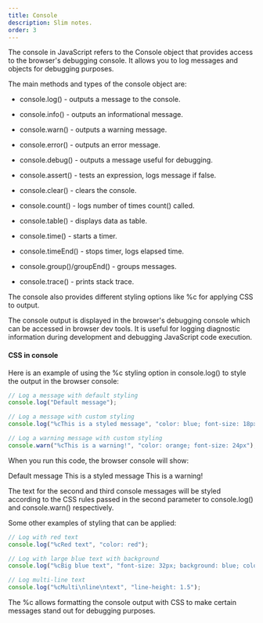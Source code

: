 ```yaml
---
title: Console
description: Slim notes.
order: 3
---
```


The console in JavaScript refers to the Console object that provides access to the browser's debugging console. It allows you to log messages and objects for debugging purposes.

The main methods and types of the console object are:

- console.log() - outputs a message to the console.

- console.info() - outputs an informational message.

- console.warn() - outputs a warning message.

- console.error() - outputs an error message. 

- console.debug() - outputs a message useful for debugging.

- console.assert() - tests an expression, logs message if false.

- console.clear() - clears the console.

- console.count() - logs number of times count() called.

- console.table() - displays data as table.

- console.time() - starts a timer.

- console.timeEnd() - stops timer, logs elapsed time.

- console.group()/groupEnd() - groups messages.

- console.trace() - prints stack trace.

The console also provides different styling options like %c for applying CSS to output.

The console output is displayed in the browser's debugging console which can be accessed in browser dev tools. It is useful for logging diagnostic information during development and debugging JavaScript code execution.

#### CSS in console

Here is an example of using the %c styling option in console.log() to style the output in the browser console:

```js
// Log a message with default styling
console.log("Default message"); 

// Log a message with custom styling
console.log("%cThis is a styled message", "color: blue; font-size: 18px; font-weight: bold");

// Log a warning message with custom styling
console.warn("%cThis is a warning!", "color: orange; font-size: 24px");
```

When you run this code, the browser console will show:

Default message 
This is a styled message
This is a warning!

The text for the second and third console messages will be styled according to the CSS rules passed in the second parameter to console.log() and console.warn() respectively.

Some other examples of styling that can be applied:

```js
// Log with red text
console.log("%cRed text", "color: red");

// Log with large blue text with background  
console.log("%cBig blue text", "font-size: 32px; background: blue; color: white");

// Log multi-line text
console.log("%cMulti\nline\ntext", "line-height: 1.5");
```

The %c allows formatting the console output with CSS to make certain messages stand out for debugging purposes.
